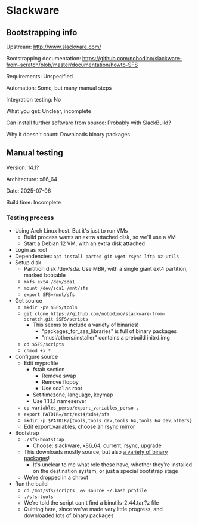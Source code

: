 # Slackware

## Bootstrapping info

Upstream: http://www.slackware.com/

Bootstrapping documentation: https://github.com/nobodino/slackware-from-scratch/blob/master/documentation/howto-SFS

Requirements: Unspecified

Automation: Some, but many manual steps

Integration testing: No

What you get: Unclear, incomplete

Can install further software from source: Probably with SlackBuild?

Why it doesn't count: Downloads binary packages

## Manual testing

Version: 14.1?

Architecture: x86_64

Date: 2025-07-06

Build time: Incomplete

### Testing process

* Using Arch Linux host. But it's just to run VMs
  * Build process wants an extra attached disk, so we'll use a VM
  * Start a Debian 12 VM, with an extra disk attached
* Login as root
* Dependencies: `apt install parted git wget rsync lftp xz-utils`
* Setup disk
  * Partition disk /dev/sda. Use MBR, with a single giant ext4 partition, marked bootable
  * `mkfs.ext4 /dev/sda1`
  * `mount /dev/sda1 /mnt/sfs`
  * `export SFS=/mnt/sfs`
* Get source
  * `mkdir -pv $SFS/tools`
  * `git clone https://github.com/nobodino/slackware-from-scratch.git $SFS/scripts`
    * This seems to include a variety of binaries!
      * "packages_for_aaa_libraries" is full of binary packages
      * "musl/others/installer" contains a prebuild initrd.img
  * `cd $SFS/scripts`
  * `chmod +x *`
* Configure source
  * Edit myprofile
    * fstab section
      * Remove swap
      * Remove floppy
      * Use sda1 as root
    * Set timezone, language, keymap
    * Use 1.1.1.1 nameserver
  * `cp variables_perso/export_variables_perso .`
  * `export PATDIR=/mnt/ext4/sda4/sfs`
  * `mkdir -p $PATDIR/{tools,tools_dev,tools_64,tools_64_dev,others}`
  * Edit export_variables, choose an [rsync mirror](https://mirrors.slackware.com/mirrorlist/)
* Bootstrap
  * `./sfs-bootstrap`
    * Choose: slackware, x86_64, current, rsync, upgrade
  * This downloads mostly source, but also [a variety of binary packages](https://github.com/nobodino/slackware-from-scratch/blob/master/sfs-bootstrap#L402-L443)!
    * It's unclear to me what role these have, whether they're installed on the destination system, or just a special bootstrap stage
  * We're dropped in a chroot
* Run the build
  * `cd /mnt/sfs/scripts  && source ~/.bash_profile`
  * `./sfs-tools`
  * We're told the script can't find a binutils-2.44.tar.?z file
  * Quitting here, since we've made very little progress, and downloaded lots of binary packages
